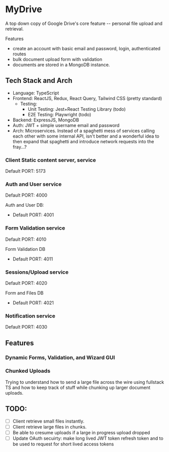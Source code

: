 # MyDrive

A top down copy of Google Drive's core feature -- personal file upload and retrieval.

Features
- create an account with basic email and password, login, authenticated routes
- bulk document upload form with validation
- documents are stored in a MongoDB instance.

## Tech Stack and Arch

- Language: TypeScript
- Frontend: ReactJS, Redux, React Query, Tailwind CSS (pretty standard)
    - Testing:
      - Unit Testing: Jest+React Testing Library (todo)
      - E2E Testing: Playwright (todo)
- Backend: ExpressJS, MongoDB
- Auth: JWT + simple username email and password
- Arch: Microservices. Instead of a spaghetti mess of services calling each other with some internal API, isn't better and a wonderful idea to then expand that spaghetti and introduce network requests into the fray...? 

### Client Static content server, service

Default PORT: 5173

### Auth and User service

Default PORT: 4000

Auth and User DB:

- Default PORT: 4001

### Form Validation service

Default PORT: 4010

Form Validation DB

- Default PORT: 4011

### Sessions/Upload service

Default PORT: 4020

Form and Files DB

- Default PORT: 4021

### Notification service

Default PORT: 4030

## Features

### Dynamic Forms, Validation, and Wizard GUI

### Chunked Uploads

Trying to understand how to send a large file across the wire
using fullstack TS and how to keep track of stuff while chunking up larger document
uploads.

## TODO:

- [ ] Client retrieve small files instantly.
- [ ] Client retrieve large files in chunks.
- [ ] Be able to cresume uploads if a large in progress upload dropped
- [ ] Update OAuth secuirty: make long lived JWT token refresh token and to be used to request for short lived access tokens
